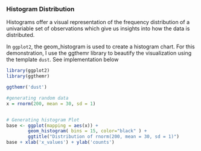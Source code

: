 ### Histogram Distribution

Histograms offer a visual representation of the frequency distribution of a univariable set of observations which give us insights into how the data is distributed. 

In `ggplot2`, the geom_histogram is used to create a histogram chart. For this demonstration, I use the ggthemr library to beautify the visualization using the template `dust`. See implementation below

```r
library(ggplot2)
library(ggthemr)

ggthemr('dust')

#generating random data 
x = rnorm(200, mean = 30, sd = 1)


# Generating histogram Plot 
base <- ggplot(mapping = aes(x)) + 
        geom_histogram( bins = 15, color="black" ) + 
        ggtitle("Distribution of rnorm(200, mean = 30, sd = 1)")
base + xlab('x_values') + ylab('counts')

```